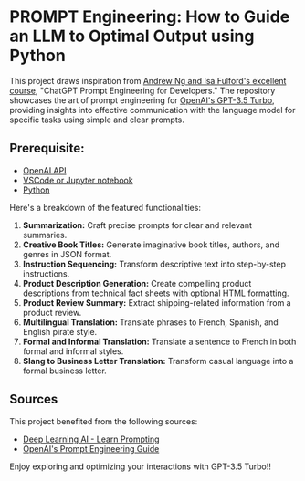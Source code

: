 # PROMPT Engineering: How to Guide an LLM to Optimal Output using Python

This project draws inspiration from [Andrew Ng and Isa Fulford's excellent course](https://www.example.com), "ChatGPT Prompt Engineering for Developers." The repository showcases the art of prompt engineering for [OpenAI's GPT-3.5 Turbo](https://platform.openai.com/docs/guides/prompt-engineering?ref=learninglab.dk), providing insights into effective communication with the language model for specific tasks using simple and clear prompts. 

## Prerequisite:
- [OpenAI API](https://www.openai.com/api/)
- [VSCode or Jupyter notebook](https://code.visualstudio.com/)
- [Python](https://www.python.org/)

Here's a breakdown of the featured functionalities:

1. **Summarization:** Craft precise prompts for clear and relevant summaries.
2. **Creative Book Titles:** Generate imaginative book titles, authors, and genres in JSON format.
3. **Instruction Sequencing:** Transform descriptive text into step-by-step instructions.
4. **Product Description Generation:** Create compelling product descriptions from technical fact sheets with optional HTML formatting.
5. **Product Review Summary:** Extract shipping-related information from a product review.
6. **Multilingual Translation:** Translate phrases to French, Spanish, and English pirate style.
7. **Formal and Informal Translation:** Translate a sentence to French in both formal and informal styles. 
8. **Slang to Business Letter Translation:** Transform casual language into a formal business letter.

## Sources

This project benefited from the following sources:

- [Deep Learning AI - Learn Prompting](https://www.deeplearning.ai/)
- [OpenAI's Prompt Engineering Guide](https://platform.openai.com/docs/guides/prompt-engineering?ref=learninglab.dk)

Enjoy exploring and optimizing your interactions with GPT-3.5 Turbo!!
